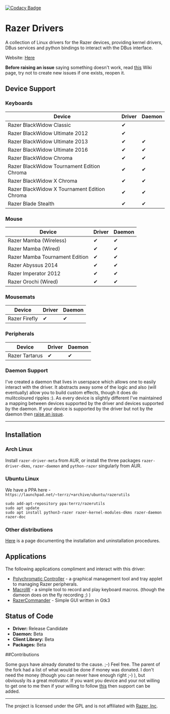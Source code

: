 [![Codacy Badge](https://api.codacy.com/project/badge/Grade/fd36d0d76e9842c4a7d67118bd01b275)](https://www.codacy.com/app/terry_5/razer-drivers?utm_source=github.com&amp;utm_medium=referral&amp;utm_content=terrycain/razer-drivers&amp;utm_campaign=Badge_Grade)

# Razer Drivers

A collection of Linux drivers for the Razer devices, providing kernel drivers, DBus services and python bindings to interact with the DBus interface.

Website: [Here](https://terrycain.github.io/razer-drivers/)

**Before raising an issue** saying something doesn't work, read [this](https://github.com/terrycain/razer-drivers/wiki/Troubleshooting) Wiki page, try not to create new issues if one exists, reopen it.

## Device Support
### Keyboards
| Device                                        | Driver | Daemon |
| --------------------------------------------- | ------ | ------ |
| Razer BlackWidow Classic                      |   ✔    |        |
| Razer BlackWidow Ultimate 2012                |   ✔    |        |
| Razer BlackWidow Ultimate 2013                |   ✔    |   ✔    |
| Razer BlackWidow Ultimate 2016                |   ✔    |   ✔    |
| Razer BlackWidow Chroma                       |   ✔    |   ✔    |
| Razer BlackWidow Tournament Edition Chroma    |   ✔    |   ✔    |
| Razer BlackWidow X Chroma                     |   ✔    |   ✔    |
| Razer BlackWidow X Tournament Edition Chroma  |   ✔    |   ✔    |
| Razer Blade Stealth                           |   ✔    |   ✔    |

### Mouse
| Device                          | Driver | Daemon |
| ------------------------------- | ------ | ------ |
| Razer Mamba (Wireless)          |   ✔    |   ✔    |
| Razer Mamba (Wired)             |   ✔    |   ✔    |
| Razer Mamba Tournament Edition  |   ✔    |   ✔    |
| Razer Abyssus 2014              |   ✔    |   ✔    |
| Razer Imperator 2012            |   ✔    |   ✔    |
| Razer Orochi (Wired)            |   ✔    |   ✔    |

### Mousemats
| Device        | Driver | Daemon |
| ------------- | ------ | ------ |
| Razer Firefly |   ✔    |   ✔    |

### Peripherals
| Device          | Driver | Daemon |
| --------------- | ------ | ------ |
| Razer Tartarus  |   ✔    |   ✔    |

### Daemon Support
I've created a daemon that lives in userspace which allows one to easily interact with the driver. It abstracts away some of the logic and also (will eventually) allow you to build
custom effects, though it does do mulitcoloured ripples :). As every device is slightly different I've maintained a mapping between devices supported by the driver and devices supported
by the daemon. If your device is supported by the driver but not by the daemon then [raise an issue](https://github.com/terrycain/razer-drivers/issues/new).

---

## Installation

### Arch Linux

Install `razer-driver-meta` from AUR, or install the three packages `razer-driver-dkms`, `razer-daemon` and `python-razer` singularly from AUR.

### Ubuntu Linux
We have a PPA here - `https://launchpad.net/~terrz/+archive/ubuntu/razerutils`

```
sudo add-apt-repository ppa:terrz/razerutils
sudo apt update
sudo apt install python3-razer razer-kernel-modules-dkms razer-daemon razer-doc
```

### Other distributions

[Here](https://github.com/terrycain/razer-drivers/wiki/Installation) is a page documenting the installation and uninstallation procedures.

## Applications

The following applications compliment and interact with this driver:

* [Polychromatic Controller](https://github.com/lah7/polychromatic-controller) - a graphical management tool and tray applet to managing Razer peripherals.
* [MacroW](https://github.com/igorbb/MacroW) - a simple tool to record and play keyboard macros. (though the dameon does on the fly recording ;) )
* [RazerCommander](https://github.com/GabMus/razerCommander) - Simple GUI written in Gtk3

## Status of Code

 - **Driver:** Release Candidate
 - **Daemon:** Beta
 - **Client Library:** Beta
 - **Packages:** Beta

##Contributions

Some guys have already donated to the cause. ;-) Feel free.
The parent of the fork had a list of what would be done if money was donated. I don't need the money (though you can never have enough right ;-) ), but obviously its a great motivator.
If you want you device and your not willing to get one to me then if your willing to follow [this](https://github.com/terrycain/razer-drivers/wiki/Reverse-Engineering-USB-Protocol) then support can be added.

---

The project is licensed under the GPL and is not affiliated with [Razer, Inc](http://www.razerzone.com/).
